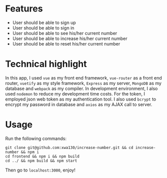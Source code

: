 # Features
- User should be able to sign up
- User should be able to sign in
- User should be able to see his/her current number 
- User should be able to increase his/her current number
- User should be able to reset his/her current number

# Technical highlight
In this app, I used `vue` as my front end framework, `vue-router` as a front end router, `vuetify` as my style framework, `Express` as my server, `MongoDB` as my database and `webpack` as my compiler. In development environment, I also used `nodemon` to reduce my development time costs. For the token, I employed json web token as my authentication tool. I also used `bcrypt` to encrypt my password in database and `axios` as my AJAX call to server.

# Usage
Run the following commands: 
```
git clone git@github.com:xwa130/increase-number.git && cd increase-number && npm i
cd frontend && npm i && npm build
cd ../ && npm build && npm start
```
Then go to `localhost:3000`, enjoy!